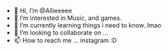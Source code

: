 - 👋 Hi, I’m @Allieeeee
- 👀 I’m interested in Music, and games.
- 🌱 I’m currently learning things i need to know..lmao 
- 💞️ I’m looking to collaborate on ...
- 📫 How to reach me ... instagram :D

<!---
Allieeeee/Allieeeee is a ✨ special ✨ repository because its `README.md` (this file) appears on your GitHub profile.
You can click the Preview link to take a look at your changes.
--->
